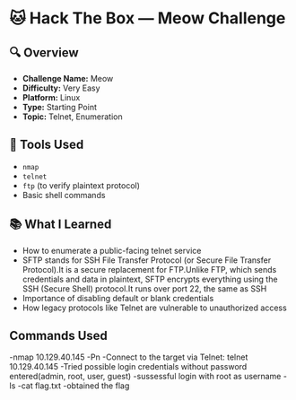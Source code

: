 # 🐱 Hack The Box — Meow Challenge

## 🔍 Overview
- **Challenge Name:** Meow
- **Difficulty:** Very Easy
- **Platform:** Linux
- **Type:** Starting Point
- **Topic:** Telnet, Enumeration

## 🧰 Tools Used
- `nmap`
- `telnet`
- `ftp` (to verify plaintext protocol)
- Basic shell commands

## 📚 What I Learned
- How to enumerate a public-facing telnet service
- SFTP stands for SSH File Transfer Protocol (or Secure File Transfer Protocol).It is a secure replacement for FTP.Unlike FTP, which sends credentials and data in plaintext, SFTP encrypts everything using the SSH (Secure Shell) protocol.It runs over port 22, the same as SSH
- Importance of disabling default or blank credentials
- How legacy protocols like Telnet are vulnerable to unauthorized access

## Commands Used
-nmap 10.129.40.145 -Pn
-Connect to the target via Telnet: telnet 10.129.40.145
-Tried possible login credentials without password entered(admin, root, user, guest)
-sussessful login with root as username
-ls
-cat flag.txt
-obtained the flag
